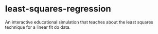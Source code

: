 least-squares-regression
========================

An interactive educational simulation that teaches about the least squares technique for a linear fit do data.
